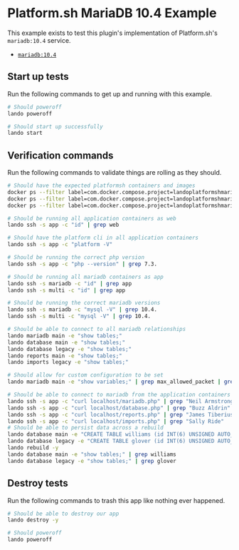 Platform.sh MariaDB 10.4 Example
================================

This example exists to test this plugin's implementation of Platform.sh's `mariadb:10.4` service.

* [`mariadb:10.4`](https://docs.platform.sh/configuration/services/mysql.html)

Start up tests
--------------

Run the following commands to get up and running with this example.

```bash
# Should poweroff
lando poweroff

# Should start up successfully
lando start
```

Verification commands
---------------------

Run the following commands to validate things are rolling as they should.

```bash
# Should have the expected platformsh containers and images
docker ps --filter label=com.docker.compose.project=landoplatformshmariadb104 | grep docker.registry.platform.sh/php-7.3 | grep landoplatformshmariadb104_app_1
docker ps --filter label=com.docker.compose.project=landoplatformshmariadb104 | grep docker.registry.platform.sh/mariadb-10.4 | grep landoplatformshmariadb104_mariadb_1
docker ps --filter label=com.docker.compose.project=landoplatformshmariadb104 | grep docker.registry.platform.sh/mariadb-10.4 | grep landoplatformshmariadb104_multi_1

# Should be running all application containers as web
lando ssh -s app -c "id" | grep web

# Should have the platform cli in all application containers
lando ssh -s app -c "platform -V"

# Should be running the correct php version
lando ssh -s app -c "php --version" | grep 7.3.

# Should be running all mariadb containers as app
lando ssh -s mariadb -c "id" | grep app
lando ssh -s multi -c "id" | grep app

# Should be running the correct mariadb versions
lando ssh -s mariadb -c "mysql -V" | grep 10.4.
lando ssh -s multi -c "mysql -V" | grep 10.4.

# Should be able to connect to all mariadb relationships
lando mariadb main -e "show tables;"
lando database main -e "show tables;"
lando database legacy -e "show tables;"
lando reports main -e "show tables;"
lando imports legacy -e "show tables;"

# Should allow for custom configuration to be set
lando mariadb main -e "show variables;" | grep max_allowed_packet | grep 34603008

# Should be able to connect to mariadb from the application containers
lando ssh -s app -c "curl localhost/mariadb.php" | grep "Neil Armstrong"
lando ssh -s app -c "curl localhost/database.php" | grep "Buzz Aldrin"
lando ssh -s app -c "curl localhost/reports.php" | grep "James Tiberius Kirk"
lando ssh -s app -c "curl localhost/imports.php" | grep "Sally Ride"
# Should be able to persist data across a rebuild
lando database main -e "CREATE TABLE williams (id INT(6) UNSIGNED AUTO_INCREMENT PRIMARY KEY, name VARCHAR(30) NOT NULL, city VARCHAR(30) NOT NULL)"
lando database legacy -e "CREATE TABLE glover (id INT(6) UNSIGNED AUTO_INCREMENT PRIMARY KEY, name VARCHAR(30) NOT NULL, city VARCHAR(30) NOT NULL)"
lando rebuild -y
lando database main -e "show tables;" | grep williams
lando database legacy -e "show tables;" | grep glover
```

Destroy tests
-------------

Run the following commands to trash this app like nothing ever happened.

```bash
# Should be able to destroy our app
lando destroy -y

# Should poweroff
lando poweroff
```
